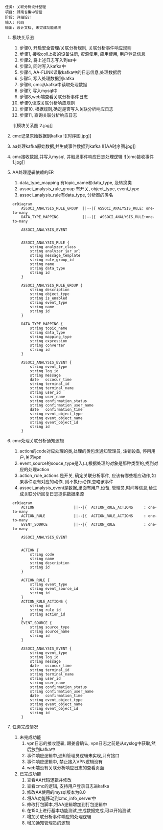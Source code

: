 	任务: 关联分析设计整理
	项目: 湖南省集中管控
	阶段: 详细设计
	输入: 代码
	输出: 设计文档, 未完成功能说明

1. 模块关系图
	1. 步骤0, 开启安全管理/关联分析规则, 关联分析事件响应规则
	2. 步骤1, 接收coll上报的设备注册, 资源使用, 应用使用, 用户登录信息
	3. 步骤2, 将上述日志写入到es中
	4. 步骤3, 同时写入kafka中
	5. 步骤4, AA-FLINK读取kafka中的日志信息,处理数据后
	6. 步骤5, 写入处理数据到kafka
	7. 步骤6, cmc从kafka中读取处理数据
	8. 步骤7, 写入mysql中
	9. 步骤8,web端查看关联分析事件日志
	10. 步骤9,读取关联分析响应规则
	11. 步骤10, 根据规则,确定是否写入关联分析响应日志
	12. 步骤11, 查询关联分析响应日志

	![[模块关系图 2.jpg]]

2. cmc记录原始数据到kafka
	![[时序图.jpg]]

3. aa处理kafka原始数据,并生成事件数据到kafka
	![[AA时序图.jpg]]

1. cmc接收数据,并写入mysql, 并触发事件响应日志处理逻辑
	![[cmc接收事件 1.jpg]]

1. AA处理逻辑依赖的ER
	1. data_type_mapping 有topic_name和data_type, 及转换类
	2. associ_analysis_rule_group 有开关, object_type, event_type
	3. associ_analysis_rule有data_type, 分析器的类名
	```mermaid
	erDiagram
		ASSOCI_ANALYSIS_RULE_GROUP  ||--|{ ASSOCI_ANALYSIS_RULE: one-to-many
		DATA_TYPE_MAPPING		    ||--|{ 	ASSOCI_ANALYSIS_RULE:one-to-many
		
		ASSOCI_ANALYSIS_EVENT	
		
		
		ASSOCI_ANALYSIS_RULE {
			string analyzer_class
			string analyzer_jar_url
			string message_template
			string rule_group_id
			string name
	        string data_type
			string id
		}
		
		ASSOCI_ANALYSIS_RULE_GROUP {
		    string description
	        string object_type
	        string is_enabled
	        string event_type
		    string name
			string id
	    }
	
		DATA_TYPE_MAPPING {
		    string topic_name
			string data_type
			string mapping_type
			string expression
			string converter
			string id
	    }
		
		ASSOCI_ANALYSIS_EVENT {
		    string event_type
		    string log_id
		    string message
		    date   occocur_time
		    string terminal_id
		    string terminal_name
		    string user_id
		    string user_name
		    string confirmation_status
		    string confirmation_user_name
		    date   confirmation_time
		    string event_object_type
		    string event_object_name
	        string event_object_id
			string id
	    }
	```


1. cmc处理关联分析通知逻辑
	1. action的code对应处理的类,处理的类包含通知管理员, 注销设备, 停用用户,关闭vpn
	2. event_source的souce_type是入口,根据处理的对象是那种类型的,找到对应的处理action
	3. action_rule_actions 是开关, 确定关联分析事件, 应该有哪些相应动作,如果事件没有对应的动作, 则不执行动作,忽略该事件
	4. associ_analysis_event是数据,里面有用户,设备, 管理员,时间等信息,给生成关联分析回复日志提供数据来源

	```mermaid
	erDiagram
		ACTION  		        ||--|{ 	ACTION_RULE_ACTIONS	    : one-to-many
	    ACTION_RULE 			||--|{ 	ACTION_RULE_ACTIONS		: one-to-many
		EVENT_SOURCE			||--|{ 	ACTION_RULE	            : one-to-many
		
		ASSOCI_ANALYSIS_EVENT	
		
		
		ACTION {
			string code
			string name
	        string description
			string id
		}
		
		ACTION_RULE {
		    string event_type
		    string event_source_id
			string id
	    }
		ACTION_RULE_ACTIONS {
	        string id
			string rule_id
			string action_id
	    }
		EVENT_SOURCE {
		    string source_type
			string source_name
			string id
	    }
		
		ASSOCI_ANALYSIS_EVENT {
		    string event_type
		    string log_id
		    string message
		    date   occocur_time
		    string terminal_id
		    string terminal_name
		    string user_id
		    string user_name
		    string confirmation_status
		    string confirmation_user_name
		    date   confirmation_time
		    string event_object_type
		    string event_object_name
	        string event_object_id
			string id
	    }
	```

1. 任务完成情况
	1. 未完成功能
		1. vpn日志的接收逻辑, 跟姜睿确认, vpn日志之前是从syslog中获取,然后放到kafka中
		2. 事件响应逻辑中,通知管理员逻辑未实现,只有接口
		3. 事件响应逻辑中, 禁止接入VPN逻辑没有
		4. web端没有关联分析响应日志的查看页面
	2. 已完成功能
		1. 查看AA代码逻辑并修改
		2. 查看cmc的逻辑, 支持用户登录日志进kafka
		3. 修改AA使用的mysql版本为8.0
		4. 将AA功能移动到cmc_info_server中
		5. 修改打包脚本,将AA逻辑增加到打包逻辑中
		6. 在150上进行基本功能测试,生成数据完成,可以开始测试
		7. 增加关联分析事件响应的处理逻辑
		8. 增加通知管理员的逻辑